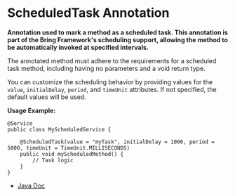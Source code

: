 # ScheduledTask Annotation

**Annotation used to mark a method as a scheduled task. This annotation is part of the Bring Framework's scheduling support, allowing the method to be automatically invoked at specified intervals.**

The annotated method must adhere to the requirements for a scheduled task method, including having no parameters and a void return type.

You can customize the scheduling behavior by providing values for the `value`, `initialDelay`, `period`, and `timeUnit` attributes. If not specified, the default values will be used.

**Usage Example:**
```
@Service
public class MyScheduledService {

    @ScheduledTask(value = "myTask", initialDelay = 1000, period = 5000, timeUnit = TimeUnit.MILLISECONDS)
    public void myScheduledMethod() {
        // Task logic
    }
}
```

- [Java Doc](https://yevgendemotestorganization.github.io/bring-core-javadoc/com/bobocode/bring/core/annotation/ScheduledTask.html)